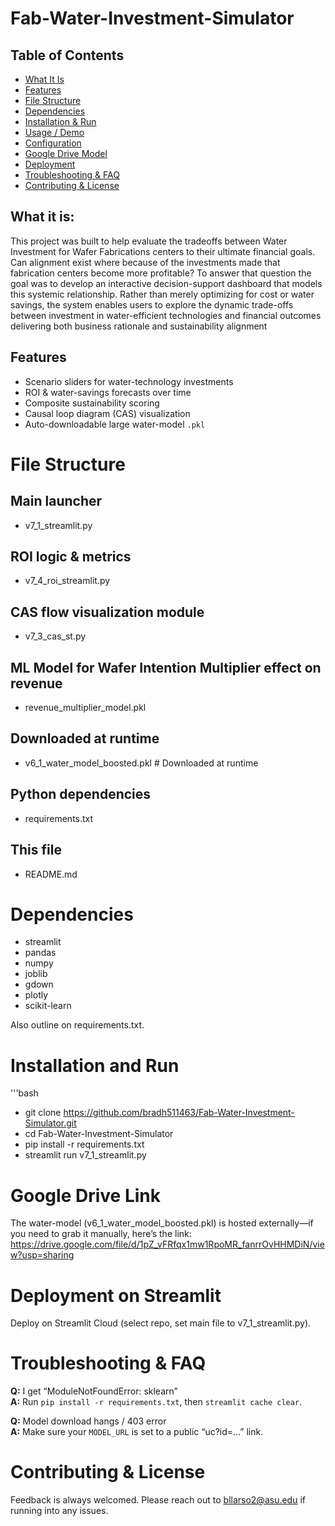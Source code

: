 # Fab-Water-Investment-Simulator

## Table of Contents
- [What It Is](#what-it-is)
- [Features](#features)
- [File Structure](#file-structure)
- [Dependencies](#dependencies)
- [Installation & Run](#installation--run)
- [Usage / Demo](#usage--demo)
- [Configuration](#configuration)
- [Google Drive Model](#google-drive-model)
- [Deployment](#deployment)
- [Troubleshooting & FAQ](#troubleshooting--faq)
- [Contributing & License](#contributing--license)


## What it is:
This project was built to help evaluate the tradeoffs between Water Investment for Wafer Fabrications centers to their ultimate financial goals. Can alignment exist where because of the investments made that fabrication centers become more profitable?  To answer that question the goal was to develop an interactive decision-support dashboard that models this systemic relationship. Rather than merely optimizing for cost or water savings, the system enables users to explore the dynamic trade-offs between investment in water-efficient technologies and financial outcomes delivering both business rationale and sustainability alignment

## Features
- Scenario sliders for water-technology investments  
- ROI & water-savings forecasts over time  
- Composite sustainability scoring  
- Causal loop diagram (CAS) visualization  
- Auto-downloadable large water-model `.pkl`

# File Structure
## Main launcher
-  v7_1_streamlit.py         
## ROI logic & metrics
- v7_4_roi_streamlit.py
## CAS flow visualization module
- v7_3_cas_st.py
## ML Model for Wafer Intention Multiplier effect on revenue
- revenue_multiplier_model.pkl 
## Downloaded at runtime
- v6_1_water_model_boosted.pkl  # Downloaded at runtime
## Python dependencies
- requirements.txt           
## This file
-  README.md                

# Dependencies
- streamlit
- pandas
- numpy
- joblib
- gdown
- plotly
- scikit-learn

Also outline on requirements.txt. 

# Installation and Run
'''bash
- git clone https://github.com/bradh511463/Fab-Water-Investment-Simulator.git
- cd Fab-Water-Investment-Simulator
- pip install -r requirements.txt
- streamlit run v7_1_streamlit.py


# Google Drive Link
The water-model (v6_1_water_model_boosted.pkl) is hosted externally—if you need to grab it manually, here’s the link:
https://drive.google.com/file/d/1pZ_vFRfqx1mw1RpoMR_fanrrOvHHMDiN/view?usp=sharing

# Deployment on Streamlit
Deploy on Streamlit Cloud (select repo, set main file to v7_1_streamlit.py).

# Troubleshooting & FAQ

**Q:** I get “ModuleNotFoundError: sklearn”  
**A:** Run `pip install -r requirements.txt`, then `streamlit cache clear`.

**Q:** Model download hangs / 403 error  
**A:** Make sure your `MODEL_URL` is set to a public “uc?id=…” link.



# Contributing & License
Feedback is always welcomed. Please reach out to bllarso2@asu.edu if running into any issues. 

